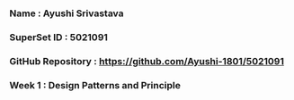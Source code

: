 ### Name : Ayushi Srivastava
### SuperSet ID : 5021091

### GitHub Repository : https://github.com/Ayushi-1801/5021091

### Week 1 : Design Patterns and Principle
